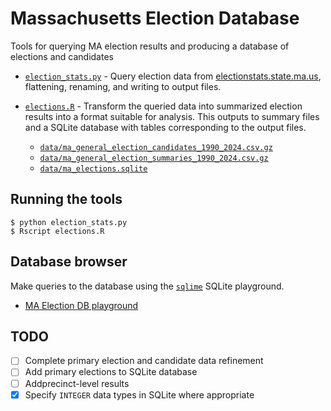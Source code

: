# Massachusetts Election Database

Tools for querying MA election results and producing a database of
elections and candidates

* [`election_stats.py`](election_stats.py) - Query election data from
  [electionstats.state.ma.us](https://electionstats.state.ma.us),
  flattening, renaming, and writing to output files.

* [`elections.R`](elections.R) - Transform the queried data into
  summarized election results into a format suitable for
  analysis. This outputs to summary files and a SQLite database with
  tables corresponding to the output files.
  * [`data/ma_general_election_candidates_1990_2024.csv.gz`](data/ma_general_election_candidates_1990_2024.csv.gz)
  * [`data/ma_general_election_summaries_1990_2024.csv.gz`](data/ma_general_election_summaries_1990_2024.csv.gz)
  * [`data/ma_elections.sqlite`](data/ma_elections.sqlite)

## Running the tools

```
$ python election_stats.py
$ Rscript elections.R
```

## Database browser

Make queries to the database using the [`sqlime`](https://sqlime.org) SQLite playground.

* [MA Election DB playground](https://sqlime.org/#https://bwbensonjr.github.io/ma-election-db/data/ma_elections.sqlite)

## TODO

- [ ] Complete primary election and candidate data refinement
- [ ] Add primary elections to SQLite database
- [ ] Addprecinct-level results
- [x] Specify `INTEGER` data types in SQLite where appropriate
